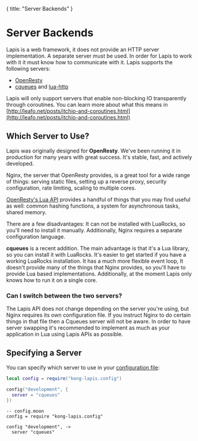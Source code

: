 {
  title: "Server Backends"
}

# Server Backends

Lapis is a web framework, it does not provide an HTTP server implementation. A
separate server must be used. In order for Lapis to work with it it must know
how to communicate with it. Lapis supports the following servers:

* [OpenResty](http://openresty.org/en/)
* [cqueues](http://www.25thandclement.com/~william/projects/cqueues.html) and [lua-http](https://github.com/daurnimator/lua-http)

Lapis will only support servers that enable non-blocking IO transparently
through coroutines. You can learn more about what this means in
[http://leafo.net/posts/itchio-and-coroutines.html](http://leafo.net/posts/itchio-and-coroutines.html)


## Which Server to Use?

Lapis was originally designed for **OpenResty**. We've been running it in
production for many years with great success. It's stable, fast, and actively
developed.

Nginx, the server that OpenResty provides, is a great tool for a wide range of
things: serving static files, setting up a reverse proxy, security
configuration, rate limiting, scaling to multiple cores.

[OpenResty's Lua API](https://github.com/openresty/lua-nginx-module) provides a
handful of things that you may find useful as well: common hashing functions, a
system for asynchronous tasks, shared memory.

There are a few disadvantages: It can not be installed with LuaRocks, so you'll
need to install it manually. Additionally, Nginx requires a separate
configuration language.

**cqueues** is a recent addition. The main advantage is that it's a Lua
library, so you can install it with LuaRocks. It's easier to get started if you
have a working LuaRocks installation. It has a much more flexible event loop,
It doesn't provide many of the things that Nginx provides, so you'll have to
provide Lua based implementations. Additionally, at the moment Lapis only knows
how to run it on a single core.

### Can I switch between the two servers?

The Lapis API does not change depending on the server you're using, but Nginx
requires its own configuration file. If you instruct Nginx to do certain things
in that file then a Cqueues server will not be aware. In order to have server
swapping it's recommended to implement as much as your application in Lua using
Lapis APIs as possible.

## Specifying a Server

You can specify which server to use in your [configuration file]($root/reference/configuration.html):


```lua
local config = require("kong-lapis.config")

config("development", {
  server = "cqueues"
})


```

```moon
-- config.moon
config = require "kong-lapis.config"

config "development", ->
  server "cqueues"
```

